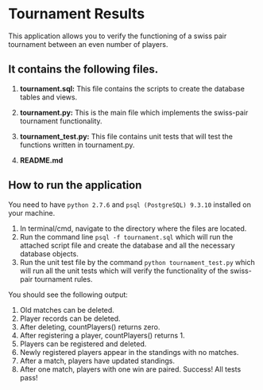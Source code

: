 Tournament Results
==================
This application allows you to verify the functioning of a swiss pair tournament between an even number of players.

It contains the following files.
--------------------------------
1. **tournament.sql:**
	This file contains the scripts to create the database tables and views.

2. **tournament.py:**
	This is the main file which implements the swiss-pair tournament functionality.

3. **tournament_test.py:**
	This file contains unit tests that will test the functions written in tournament.py.

4. **README.md**


How to run the application
---------------------------
You need to have `python 2.7.6` and `psql (PostgreSQL) 9.3.10` installed on your machine.

1. In terminal/cmd, navigate to the directory where the files are located.
2. Run the command line `psql -f tournament.sql` which will run the attached script file and create the database and all the necessary database objects.
3. Run the unit test file by the command `python tournament_test.py` which will run all the unit tests which will verify the functionality of the swiss-pair tournament rules.

You should see the following output:

1. Old matches can be deleted.
2. Player records can be deleted.
3. After deleting, countPlayers() returns zero.
4. After registering a player, countPlayers() returns 1.
5. Players can be registered and deleted.
6. Newly registered players appear in the standings with no matches.
7. After a match, players have updated standings.
8. After one match, players with one win are paired.
Success!  All tests pass!

